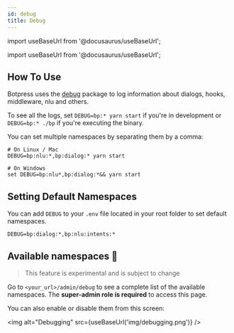 ```yaml
---
id: debug
title: Debug
---
```


import useBaseUrl from '@docusaurus/useBaseUrl';

import useBaseUrl from '@docusaurus/useBaseUrl';

## How To Use

Botpress uses the [debug](https://www.npmjs.com/package/debug) package to log information about dialogs, hooks, middleware, nlu and others.

To see all the logs, set `DEBUG=bp:* yarn start` if you're in development or `DEBUG=bp:* ./bp` if you're executing the binary.

You can set multiple namespaces by separating them by a comma:

```shell
# On Linux / Mac
DEBUG=bp:nlu:*,bp:dialog:* yarn start

# On Windows
set DEBUG=bp:nlu*,bp:dialog:*&& yarn start
```

## Setting Default Namespaces

You can add `DEBUG` to your `.env` file located in your root folder to set default namespaces.

```shell
DEBUG=bp:dialog:*,bp:nlu:intents:*
```

## Available namespaces 🔬

> This feature is experimental and is subject to change

Go to `<your_url>/admin/debug` to see a complete list of the available namespaces. The **super-admin role is required** to access this page.

You can also enable or disable them from this screen:

<img alt="Debugging" src={useBaseUrl('img/debugging.png')} />
